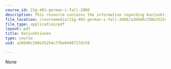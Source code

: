 ```yaml
---
course_id: 21g-401-german-i-fall-2008
description: This resource contains the information regarding konjunktionen.
file_location: /coursemedia/21g-401-german-i-fall-2008/a26690c298e35254c7fbe0440717dc59_MIT21G_401F08_subord.pdf
file_type: application/pdf
layout: pdf
title: Konjunktionen
type: course
uid: a26690c298e35254c7fbe0440717dc59

---
```

None